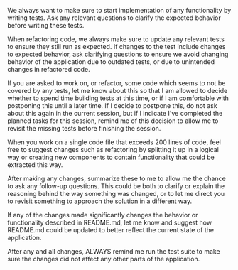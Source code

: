 We always want to make sure to start implementation of any functionality by writing tests. Ask any relevant questions to clarify the expected behavior before writing these tests.

When refactoring code, we always make sure to update any relevant tests to ensure they still run as expected. If changes to the test include changes to expected behavior, ask clarifying questions to ensure we avoid changing behavior of the application due to outdated tests, or due to unintended changes in refactored code.

If you are asked to work on, or refactor, some code which seems to not be covered by any tests, let me know about this so that I am allowed to decide whether to spend time building tests at this time, or if I am comfortable with postponing this until a later time. If I decide to postpone this, do not ask about this again in the current session, but if I indicate I've completed the planned tasks for this session, remind me of this decision to allow me to revisit the missing tests before finishing the session.

When you work on a single code file that exceeds 200 lines of code, feel free to suggest changes such as refactoring by splitting it up in a logical way or creating new components to contain functionality that could be extracted this way.

After making any changes, summarize these to me to allow me the chance to ask any follow-up questions. This could be both to clarify or explain the reasoning behind the way something was changed, or to let me direct you to revisit something to approach the solution in a different way.

If any of the changes made significantly changes the behavior or functionality described in README.md, let me know and suggest how README.md could be updated to better reflect the current state of the application.

After any and all changes, ALWAYS remind me run the test suite to make sure the changes did not affect any other parts of the application.
